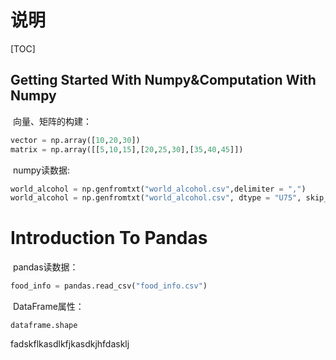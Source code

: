 # 说明

[TOC]



## Getting Started With Numpy&Computation With Numpy

​	向量、矩阵的构建：

~~~python
vector = np.array([10,20,30])
matrix = np.array([[5,10,15],[20,25,30],[35,40,45]])
~~~

​	numpy读数据:

~~~python
world_alcohol = np.genfromtxt("world_alcohol.csv",delimiter = ",")
world_alcohol = np.genfromtxt("world_alcohol.csv", dtype = "U75", skip_header = 1 , delimiter = ",")#编码为U75，分隔符为“,”，去掉开头skip_header置1
~~~

# Introduction To Pandas

​	pandas读数据：

~~~python
food_info = pandas.read_csv("food_info.csv")
~~~

​	DataFrame属性：

~~~
dataframe.shape
~~~



fadskflkasdlkfjkasdkjhfdasklj


